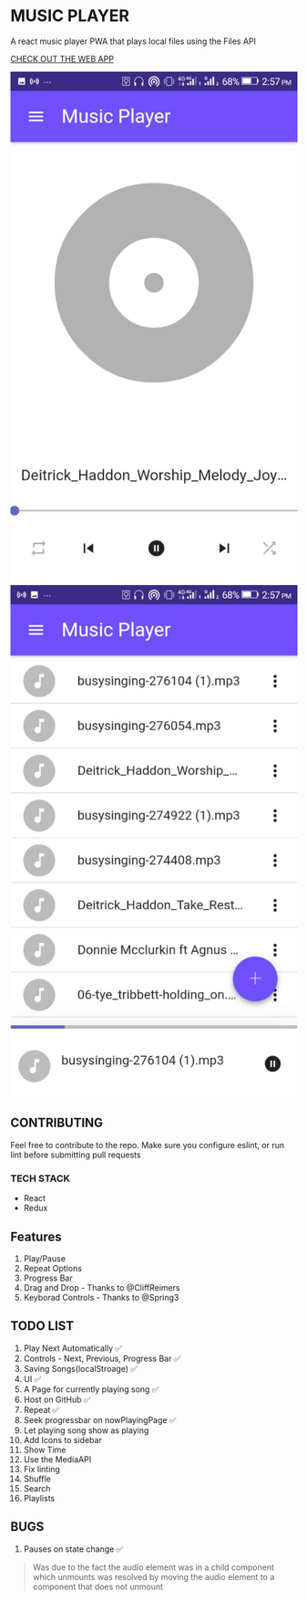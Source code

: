 # MUSIC PLAYER

 A react music player PWA that plays local files using the Files API

 [CHECK OUT THE WEB APP](https://ashinzekene.github.io/react-music-player)

  ![React-music-player-1](image-1.jpg)
  ![React-music-player-1](image-2.jpg)

## CONTRIBUTING

Feel free to contribute to the repo. Make sure you configure eslint, or run lint before submitting pull requests
### TECH STACK
- React
- Redux

## Features
1. Play/Pause
1. Repeat Options
1. Progress Bar
1. Drag and Drop - Thanks to @CliffReimers
1. Keyborad Controls - Thanks to @Spring3

## TODO LIST

1. Play Next Automatically ✅
1. Controls - Next, Previous, Progress Bar ✅
1. Saving Songs(localStroage) ✅
1. UI ✅
1. A Page for currently playing song ✅
1. Host on GitHub ✅
1. Repeat ✅
1. Seek progressbar on nowPlayingPage ✅
1. Let playing song show as playing
1. Add Icons to sidebar
1. Show Time
1. Use the MediaAPI
1. Fix linting
1. Shuffle
1. Search
1. Playlists

## BUGS

1. Pauses on state change ✅
  > Was due to the fact the audio element was in a child component which unmounts
  > was resolved by moving the audio element to a component that does not unmount